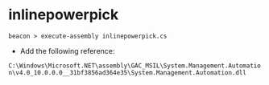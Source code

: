 # inlinepowerpick

`beacon > execute-assembly inlinepowerpick.cs`

- Add the following reference:

`C:\Windows\Microsoft.NET\assembly\GAC_MSIL\System.Management.Automation\v4.0_10.0.0.0__31bf3856ad364e35\System.Management.Automation.dll`
